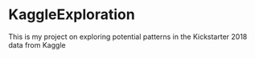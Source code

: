 # KaggleExploration
This is my project on exploring potential patterns in the Kickstarter 2018 data from Kaggle
